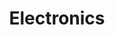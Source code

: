 ---
title: Electronics
description: Projects involving electronics
image:

# Badge style
style:
    background: "#00bac7"
    color: "#fff"
---